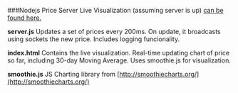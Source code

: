 ###Nodejs Price Server
Live Visualization (assuming server is up) [can be found here.](http://zvoryg.in/viz/)

__server.js__ Updates a set of prices every 200ms. On update, it broadcasts using sockets the new price. Includes logging funcionality.

__index.html__ Contains the live visualization. Real-time updating chart of price so far, including 30-day Moving Average. Uses smoothie.js for visualization.

__smoothie.js__ JS Charting library from [http://smoothiecharts.org/](http://smoothiecharts.org/)
